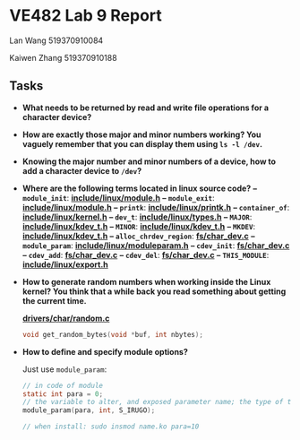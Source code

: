 # VE482 Lab 9 Report

Lan Wang  519370910084

Kaiwen Zhang  519370910188

## Tasks

- **What needs to be returned by read and write file operations for a character device?**

  

- **How are exactly those major and minor numbers working? You vaguely remember that you can display them using `ls -l /dev`.**

  

- **Knowing the major number and minor numbers of a device, how to add a character device to `/dev`?**

  

- **Where are the following terms located in linux source code?**
  **– `module_init`**: [**include/linux/module.h**](https://elixir.bootlin.com/linux/latest/source/include/linux/module.h#L88)
  **– `module_exit`**: [**include/linux/module.h**](https://elixir.bootlin.com/linux/latest/source/include/linux/module.h#L100)
  **– `printk`**: [**include/linux/printk.h**](https://elixir.bootlin.com/linux/latest/source/include/linux/printk.h#L450)
  **– `container_of`**: [**include/linux/kernel.h**](https://elixir.bootlin.com/linux/latest/source/include/linux/kernel.h#L493)
  **– `dev_t`**: [**include/linux/types.h**](https://elixir.bootlin.com/linux/latest/source/include/linux/types.h#L16)
  **– `MAJOR`**: [**include/linux/kdev_t.h**](https://elixir.bootlin.com/linux/latest/source/include/linux/kdev_t.h#L10)
  **– `MINOR`**: [**include/linux/kdev_t.h**](https://elixir.bootlin.com/linux/latest/source/include/linux/kdev_t.h#L11)
  **– `MKDEV`**: [**include/linux/kdev_t.h**](https://elixir.bootlin.com/linux/latest/source/include/linux/kdev_t.h#L12)
  **– `alloc_chrdev_region`**: [**fs/char_dev.c**](https://elixir.bootlin.com/linux/latest/source/fs/char_dev.c#L236)
  **– `module_param`**: [**include/linux/moduleparam.h**](https://elixir.bootlin.com/linux/latest/source/include/linux/moduleparam.h#L126)
  **– `cdev_init`**: [**fs/char_dev.c**](https://elixir.bootlin.com/linux/latest/source/fs/char_dev.c#L651)
  **– `cdev_add`**: [**fs/char_dev.c**](https://elixir.bootlin.com/linux/latest/source/fs/char_dev.c#L479)
  **– `cdev_del`**: [**fs/char_dev.c**](https://elixir.bootlin.com/linux/latest/source/fs/char_dev.c#L594)
  **– `THIS_MODULE`**: [**include/linux/export.h**](https://elixir.bootlin.com/linux/latest/source/include/linux/export.h#L17)

- **How to generate random numbers when working inside the Linux kernel? You think that a while back you read something about getting the current time.**

  [**drivers/char/random.c**](https://elixir.bootlin.com/linux/v4.3/source/drivers/char/random.c#L1253)

  ```c
  void get_random_bytes(void *buf, int nbytes);
  ```

- **How to define and specify module options?**

  Just use `module_param`:

  ```c
  // in code of module
  static int para = 0;
  // the variable to alter, and exposed parameter name; the type of the parameter; visibility in sysfs
  module_param(para, int, S_IRUGO);
  
  // when install: sudo insmod name.ko para=10
  ```

  

